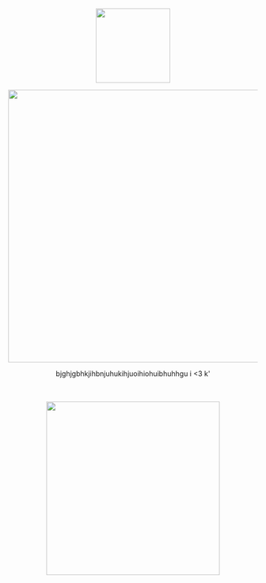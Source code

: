 #

<p align="center">
    <img width="150" src="https://files.catbox.moe/0ait7f.gif" alt="">
</p>

<p align="center">
    <img width="550" src="https://files.catbox.moe/inbzdr.png" alt="">
</p>

<p align="center">
bjghjgbhkjihbnjuhukihjuoihiohuibhuhhgu i <3 k'
</p>
ㅤ
<p align="center">
    <img width="350" src="https://files.catbox.moe/71doty.png" alt="">
</p>

#
